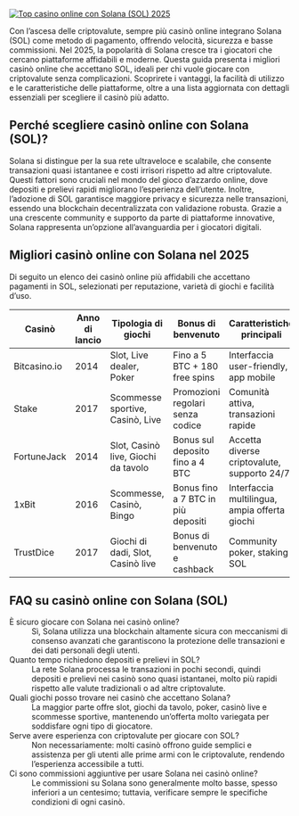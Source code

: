 [![Top casino online con Solana (SOL) 2025](https://123-caf.pages.dev/gitsignup.png)](https://vrmoo.ru/Bt82HjjY)

<p>Con l’ascesa delle criptovalute, sempre più casinò online integrano Solana (SOL) come metodo di pagamento, offrendo velocità, sicurezza e basse commissioni. Nel 2025, la popolarità di Solana cresce tra i giocatori che cercano piattaforme affidabili e moderne. Questa guida presenta i migliori casinò online che accettano SOL, ideali per chi vuole giocare con criptovalute senza complicazioni. Scoprirete i vantaggi, la facilità di utilizzo e le caratteristiche delle piattaforme, oltre a una lista aggiornata con dettagli essenziali per scegliere il casinò più adatto.</p>  <h2>Perché scegliere casinò online con Solana (SOL)?</h2> <p>Solana si distingue per la sua rete ultraveloce e scalabile, che consente transazioni quasi istantanee e costi irrisori rispetto ad altre criptovalute. Questi fattori sono cruciali nel mondo del gioco d’azzardo online, dove depositi e prelievi rapidi migliorano l’esperienza dell’utente. Inoltre, l’adozione di SOL garantisce maggiore privacy e sicurezza nelle transazioni, essendo una blockchain decentralizzata con validazione robusta. Grazie a una crescente community e supporto da parte di piattaforme innovative, Solana rappresenta un’opzione all’avanguardia per i giocatori digitali.</p>  <h2>Migliori casinò online con Solana nel 2025</h2> <p>Di seguito un elenco dei casinò online più affidabili che accettano pagamenti in SOL, selezionati per reputazione, varietà di giochi e facilità d’uso.</p>  <table>   <thead>     <tr>       <th>Casinò</th>       <th>Anno di lancio</th>       <th>Tipologia di giochi</th>       <th>Bonus di benvenuto</th>       <th>Caratteristiche principali</th>     </tr>   </thead>   <tbody>     <tr>       <td>Bitcasino.io</td>       <td>2014</td>       <td>Slot, Live dealer, Poker</td>       <td>Fino a 5 BTC + 180 free spins</td>       <td>Interfaccia user-friendly, app mobile</td>     </tr>     <tr>       <td>Stake</td>       <td>2017</td>       <td>Scommesse sportive, Casinò, Live</td>       <td>Promozioni regolari senza codice</td>       <td>Comunità attiva, transazioni rapide</td>     </tr>     <tr>       <td>FortuneJack</td>       <td>2014</td>       <td>Slot, Casinò live, Giochi da tavolo</td>       <td>Bonus sul deposito fino a 4 BTC</td>       <td>Accetta diverse criptovalute, supporto 24/7</td>     </tr>     <tr>       <td>1xBit</td>       <td>2016</td>       <td>Scommesse, Casinò, Bingo</td>       <td>Bonus fino a 7 BTC in più depositi</td>       <td>Interfaccia multilingua, ampia offerta giochi</td>     </tr>     <tr>       <td>TrustDice</td>       <td>2017</td>       <td>Giochi di dadi, Slot, Casinò live</td>       <td>Bonus di benvenuto e cashback</td>       <td>Community poker, staking SOL</td>     </tr>   </tbody> </table>  <h2>FAQ su casinò online con Solana (SOL)</h2> <dl>   <dt>È sicuro giocare con Solana nei casinò online?</dt>   <dd>Sì, Solana utilizza una blockchain altamente sicura con meccanismi di consenso avanzati che garantiscono la protezione delle transazioni e dei dati personali degli utenti.</dd>    <dt>Quanto tempo richiedono depositi e prelievi in SOL?</dt>   <dd>La rete Solana processa le transazioni in pochi secondi, quindi depositi e prelievi nei casinò sono quasi istantanei, molto più rapidi rispetto alle valute tradizionali o ad altre criptovalute.</dd>      <dt>Quali giochi posso trovare nei casinò che accettano Solana?</dt>   <dd>La maggior parte offre slot, giochi da tavolo, poker, casinò live e scommesse sportive, mantenendo un’offerta molto variegata per soddisfare ogni tipo di giocatore.</dd>    <dt>Serve avere esperienza con criptovalute per giocare con SOL?</dt>   <dd>Non necessariamente: molti casinò offrono guide semplici e assistenza per gli utenti alle prime armi con le criptovalute, rendendo l’esperienza accessibile a tutti.</dd>    <dt>Ci sono commissioni aggiuntive per usare Solana nei casinò online?</dt>   <dd>Le commissioni su Solana sono generalmente molto basse, spesso inferiori a un centesimo; tuttavia, verificare sempre le specifiche condizioni di ogni casinò.</dd> </dl>